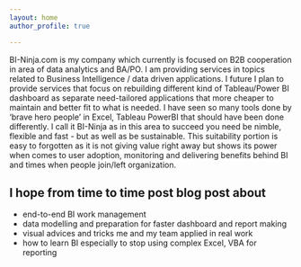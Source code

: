 ```yaml
---
layout: home
author_profile: true

---
```

BI-Ninja.com is my company which currently is focused on B2B cooperation in area of data analytics  and BA/PO. I am providing services in  topics related to  Business Intelligence / data driven applications.
 I future I plan to provide services that focus on rebuilding different kind of Tableau/Power BI dashboard as separate  need-tailored applications  that more cheaper to maintain and  better fit to what is needed. I have seen so many tools done by ‘brave hero people’  in Excel, Tableau PowerBI that should have been done differently. 
I call it BI-Ninja as in this area to succeed you need be nimble, flexible and fast - but as well as be sustainable. This suitability portion is easy to forgotten as it is not giving value right away but shows its power when comes to user adoption, monitoring and delivering benefits behind BI and times when people join/left organization.

## I hope from time to time post blog post about

* end-to-end BI work management 
* data modelling and preparation for faster dashboard and report making
* visual advices and tricks me and my team applied in real work
* how to learn BI especially to stop using complex Excel, VBA for reporting
